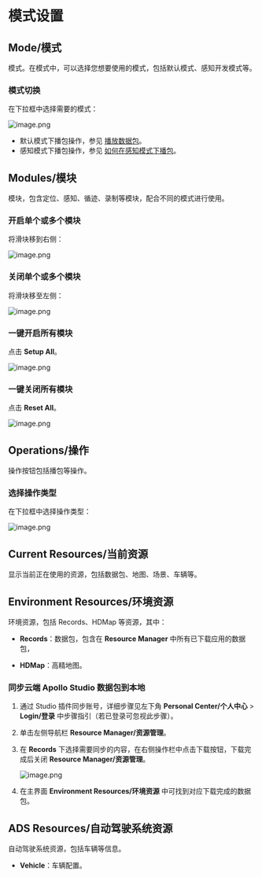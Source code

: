 # 模式设置

## Mode/模式

模式。在模式中，可以选择您想要使用的模式，包括默认模式、感知开发模式等。

### 模式切换

在下拉框中选择需要的模式：

![image.png](https://bce.bdstatic.com/doc/Apollo-Homepage-Document/Apollo_Doc_CN_9_0/image_92fca84.png)

- 默认模式下播包操作，参见 [播放数据包](Apollo_alpha_doc/安装说明/软件包方式/快速上手/步骤三：播放数据包.md)。
- 感知模式下播包操作，参见 [如何在感知模式下播包](<Apollo_alpha_doc/应用实践/上机实践教程/Apollo 感知实践（2.0）/如何在感知模式下播包.md>)。

## Modules/模块

模块，包含定位、感知、循迹、录制等模块，配合不同的模式进行使用。

### 开启单个或多个模块

将滑块移到右侧：

![image.png](https://bce.bdstatic.com/doc/Apollo-Homepage-Document/Apollo_Doc_CN_9_0/image_0ca8aea.png)

### 关闭单个或多个模块

将滑块移至左侧：

![image.png](https://bce.bdstatic.com/doc/Apollo-Homepage-Document/Apollo_Doc_CN_9_0/image_1143b0e.png)

### 一键开启所有模块

点击 **Setup All**。

![image.png](https://bce.bdstatic.com/doc/Apollo-Homepage-Document/Apollo_Doc_CN_9_0/image_02bb918.png)

### 一键关闭所有模块

点击 **Reset All**。

![image.png](https://bce.bdstatic.com/doc/Apollo-Homepage-Document/Apollo_Doc_CN_9_0/image_cad7176.png)

## Operations/操作

操作按钮包括播包等操作<!--、仿真测试、SimControl、实车自动驾驶和循迹-->。

### 选择操作类型

在下拉框中选择操作类型：

![image.png](https://bce.bdstatic.com/doc/Apollo-Homepage-Document/Apollo_Doc_CN_9_0/image_783c6d9.png)

## Current Resources/当前资源

显示当前正在使用的资源，包括数据包、地图、场景、车辆等。

## Environment Resources/环境资源

环境资源，包括 Records、HDMap 等资源，其中：

- **Records**：数据包，包含在 **Resource Manager** 中所有已下载应用的数据包，
<!-- **Scenarios**：仿真场景，指在一定的时间和空间范围内，自动驾驶汽车与行驶环境中的其它车辆、道路、交通设施、气象条件等元素综合交互过程的一种总体动态描述。-->
- **HDMap**：高精地图。

### 同步云端 Apollo Studio 数据包到本地

1. 通过 Studio 插件同步账号，详细步骤见左下角 **Personal Center/个人中心** > **Login/登录** 中步骤指引（若已登录可忽视此步骤）。

2. 单击左侧导航栏 **Resource Manager/资源管理**。

3. 在 **Records** 下选择需要同步的内容，在右侧操作栏中点击下载按钮，下载完成后关闭 **Resource Manager/资源管理**。

   ![image.png](https://bce.bdstatic.com/doc/Apollo-Homepage-Document/Apollo_Doc_CN_9_0/image_807fe72.png)

4. 在主界面 **Environment Resources/环境资源** 中可找到对应下载完成的数据包。

## ADS Resources/自动驾驶系统资源

自动驾驶系统资源，包括车辆等信息。

- **Vehicle**：车辆配置。
<!--**V2X**：车载传感器，以车辆为中心，能够与周边车辆、设备、基站通信，从而获取实时路况、道路信息、行人信息等一系列交通信息。-->
